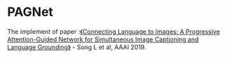 # PAGNet
The implement of paper :[《Connecting Language to Images: A Progressive Attention-Guided Network for Simultaneous Image Captioning and Language Grounding》](https://aaai.org/ojs/index.php/AAAI/article/view/4916/4789) - Song L et al, AAAI 2019.
